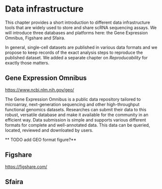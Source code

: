 # Data infrastructure

This chapter provides a short introduction to different data infrastructure tools that are widely used to store and share scRNA sequencing assays. We will introduce three databases and platforms here: the Gene Expression Omnibus, Figshare and Sfaira. 

In general, single-cell datasets are published in various data formats and we propose to keep records of the exact analysis steps to reproduce the published dataset. We added a separate chapter on *Reproducability* for exactly those matters. 

## Gene Expression Omnibus

https://www.ncbi.nlm.nih.gov/geo/

The Gene Expression Omnibus is a public data repository tailored to microarray, next-generation sequencing and other high-throughput functional genomics datasets. Researches can submit their data to this robust, versatile database and make it available for the community in an efficient way. Data submission is simple and supports various different formats for complete and well-annotated data. This data can be queried, located, reviewed and downloated by users.  

** TODO add GEO format figure?**


## Figshare

https://figshare.com/




## Sfaira